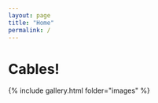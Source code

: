 ```yaml
---
layout: page
title: "Home"
permalink: /
---
```


# Cables!

{% include gallery.html folder="images" %}
